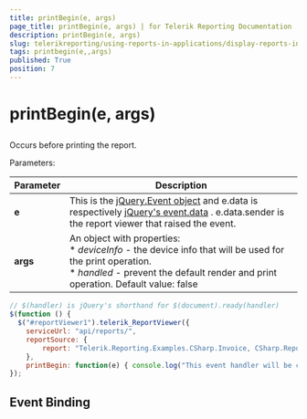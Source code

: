 ```yaml
---
title: printBegin(e, args)
page_title: printBegin(e, args) | for Telerik Reporting Documentation
description: printBegin(e, args)
slug: telerikreporting/using-reports-in-applications/display-reports-in-applications/web-application/html5-report-viewer/api-reference/reportviewer/events/printbegin(e,-args)
tags: printbegin(e,,args)
published: True
position: 7
---
```


# printBegin(e, args)



## 

Occurs before printing the report.

Parameters:

| Parameter | Description |
| ------ | ------ |
| __e__ |This is the  [jQuery.Event object](https://api.jquery.com/category/events/event-object/) and e.data is respectively  [jQuery's event.data](https://api.jquery.com/event.data/) . e.data.sender is the report viewer that raised the event.|
| __args__ |An object with properties:<br/>*  *deviceInfo* - the device info that will be used for the print operation.<br/>*  *handled* - prevent the default render and print operation. Default value: false|

    
````js
// $(handler) is jQuery's shorthand for $(document).ready(handler)
$(function () {
  $("#reportViewer1").telerik_ReportViewer({
    serviceUrl: "api/reports/",
    reportSource: {
        report: "Telerik.Reporting.Examples.CSharp.Invoice, CSharp.ReportLibrary"
    },
    printBegin: function(e) { console.log("This event handler will be called before printing the report."); }
});
````

## Event Binding
